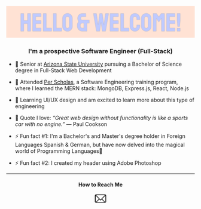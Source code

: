 ![Heading](ReadMeImgs/t_higginswelcomeheader.gif)

<h3 align="center">I'm a prospective Software Engineer (Full-Stack)</h3>

* 📓 Senior at [Arizona State University](https://github.com/ASU) pursuing a Bachelor of Science degree in Full-Stack Web Development
  
* 📓 Attended [Per Scholas](https://perscholas.org/), a Software Engineering training program, where I learned the MERN stack: MongoDB, Express.js, React, Node.js

<!--* 🖥️ Learning MERN stack [Mongo]-->

* 🌱 Learning UI/UX design and am excited to learn more about this type of engineering
<!-- * I’m excited to learn all things front-end and back-end. In my sparetime, I frequent websites such as, [Codecademy](https://github.com/Codecademy), [FreeCodeCamp](https://github.com/freeCodeCamp), and [Hackerrank](https://www.hackerrank.com/) -->

<!--* 👯 I’m looking to collaborate with ... *coming soon*-->
* 💬 Quote I love: *“Great web design without functionality is like a sports car with no engine.”* ― Paul Cookson
  
* ⚡ Fun fact #1: I'm a Bachelor's and Master's degree holder in Foreign Languages Spanish & German, but have now delved into the magical world of Programming Languages🔮
  
* ⚡ Fun fact #2: I created my header using Adobe Photoshop
<hr />
<h4 align="center">How to Reach Me</h4> 
<p align="center">
  <a href="mailto:tayhiggins14@gmail.com"><img src="ReadMeImgs/emailicon.png" width="30px"></a> 
</p>
